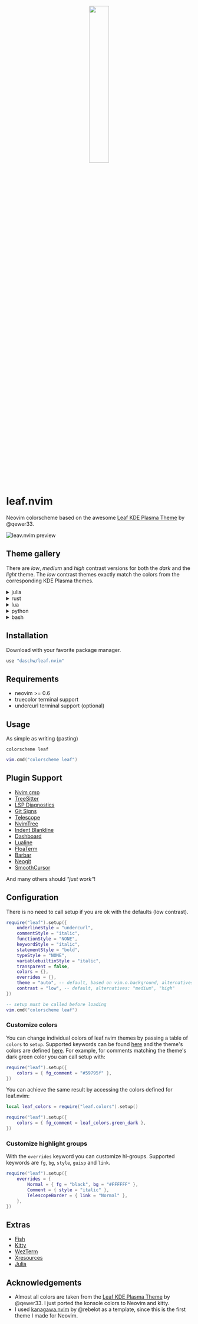 <p align="center">
    <img src="https://raw.githubusercontent.com/qewer33/leaf-kde/main/assets/logo.png" width="33%"></img>
</p>

# leaf.nvim

Neovim colorscheme based on the awesome [Leaf KDE Plasma Theme](https://github.com/qewer33/leaf-kde) by @qewer33.

![leav.nvim preview](https://user-images.githubusercontent.com/16589944/218273158-950cb2b4-a616-4678-b5e4-728899ead306.png)

## Theme gallery

There are *low*, *medium* and *high* contrast versions for both the *dark* and the *light* theme.
The *low* contrast themes exactly match the colors from the corresponding KDE Plasma themes.

<details>
<summary>julia</summary>

| contrast | dark | light |
|:---:|:---:|:---:|
| low | ![julia-dark-low](https://user-images.githubusercontent.com/16589944/218272360-bd9377e2-4ff4-4dfc-bc2f-a84dd979e558.png) | ![julia-light-low](https://user-images.githubusercontent.com/16589944/218272382-5b7fc276-9d02-4c78-b341-0b47ffbd33e7.png) |
| medium | ![julia-dark-medium](https://user-images.githubusercontent.com/16589944/218272377-93de8215-64e7-4111-a157-8b9f91f838f4.png) | ![julia-light-medium](https://user-images.githubusercontent.com/16589944/218272384-3f9536b9-9bec-44c8-a6f1-38e1cef06759.png) |
| high | ![julia-dark-high](https://user-images.githubusercontent.com/16589944/218272379-011011be-0a51-4dd9-930c-c28650022ec8.png) | ![julia-light-high](https://user-images.githubusercontent.com/16589944/218272393-9fc96302-8c08-49fc-b401-b1b99cda45e3.png) |

</details>

<details>
<summary>rust</summary>

| contrast | dark | light | 
|:---:|:---:|:---:|
| low | ![rust-dark-low](https://user-images.githubusercontent.com/16589944/218272560-79f7fa3f-a33f-4aa0-a26a-f1dae5c61919.png) | ![rust-light-low](https://user-images.githubusercontent.com/16589944/218272585-2b0a778b-93ca-4b5e-ac8d-cfa4b8743ccc.png) |
| medium | ![rust-dark-medium](https://user-images.githubusercontent.com/16589944/218272568-014dc638-923b-4c0d-af99-c155af388931.png) | ![rust-light-medium](https://user-images.githubusercontent.com/16589944/218272588-fb33f06b-a941-4109-9b2f-c92f3c7553fe.png) |
| high | ![rust-dark-high](https://user-images.githubusercontent.com/16589944/218272577-2c04e3f5-2537-4647-8cf9-5cb5c9b9a48e.png) | ![rust-light-high](https://user-images.githubusercontent.com/16589944/218272594-5b11710d-bd2b-4dcd-b753-35ca37f9cbaf.png) |

</details>

<details>
<summary>lua</summary>

| contrast | dark | light | 
|:---:|:---:|:---:|
| low | ![lua-dark-low](https://user-images.githubusercontent.com/16589944/218272400-79d6ff7e-5d47-42f7-88fd-59ca7bc4db9c.png) | ![lua-light-low](https://user-images.githubusercontent.com/16589944/218272422-3d07ad19-907c-4234-8f59-6590d20ef472.png) |
| medium | ![lua-dark-medium](https://user-images.githubusercontent.com/16589944/218272405-e1953286-a61c-4770-957a-18152b319693.png) | ![lua-light-medium](https://user-images.githubusercontent.com/16589944/218272427-d87f9246-8c15-4bd2-b387-9931c3e68bb2.png) |
| high | ![lua-dark-high](https://user-images.githubusercontent.com/16589944/218272418-6a5e5d92-73a1-42dd-872d-d20e58317ae9.png) | ![lua-light-high](https://user-images.githubusercontent.com/16589944/218272432-245d4e8c-59e4-47c5-80d4-1cd3836510ed.png) |

</details>

<details>
<summary>python</summary>

| contrast | dark | light | 
|:---:|:---:|:---:|
| low | ![python-dark-low](https://user-images.githubusercontent.com/16589944/218272446-673a7938-0e13-429b-816d-7338e542c1dc.png) | ![python-light-low](https://user-images.githubusercontent.com/16589944/218272524-6d9f08b3-0852-4334-a57c-ade17786f2c1.png) |
| medium | ![python-dark-medium](https://user-images.githubusercontent.com/16589944/218272466-372298fd-f683-4eef-a5a5-1872a25acf33.png) | ![python-light-medium](https://user-images.githubusercontent.com/16589944/218272548-5b107280-142c-4718-868b-f0ce748820ed.png) |
| high | ![python-dark-high](https://user-images.githubusercontent.com/16589944/218272486-1f12355a-64e4-4fb3-97d4-f0ee53ebc499.png) | ![python-light-high](https://user-images.githubusercontent.com/16589944/218272553-e08a56d2-936c-43ed-a556-ad89d1f93e72.png) |

</details>

<details>
<summary>bash</summary>

| contrast | dark | light | 
|:---:|:---:|:---:|
| low | ![bash-dark-low](https://user-images.githubusercontent.com/16589944/218272319-c9fee09c-e620-454f-92d0-55cda94edc5f.png) | ![bash-light-low](https://user-images.githubusercontent.com/16589944/218272326-e7745760-9cf6-4417-8960-fc5e820ad16b.png) |
| medium | ![bash-dark-medium](https://user-images.githubusercontent.com/16589944/218272321-89152712-8441-4e2a-a44e-5ed1ea271308.png) | ![bash-light-medium](https://user-images.githubusercontent.com/16589944/218272334-0803c227-d0ea-4b1d-847a-b80e1c4509af.png) |
| high | ![bash-dark-high](https://user-images.githubusercontent.com/16589944/218272324-19685496-465c-43cf-b8cd-488f3fbbc87a.png) | ![bash-light-high](https://user-images.githubusercontent.com/16589944/218272341-ef7d9fd5-ccc3-4374-99fc-fcde408f74ff.png) |

</details>

## Installation

Download with your favorite package manager.

```lua
use "daschw/leaf.nvim"
```

## Requirements

- neovim >= 0.6
- truecolor terminal support
- undercurl terminal support (optional)

## Usage

As simple as writing (pasting)

```vim
colorscheme leaf
```

```lua
vim.cmd("colorscheme leaf")
```

## Plugin Support

- [Nvim cmp](https://github.com/hrsh7th/nvim-cmp)
- [TreeSitter](https://github.com/nvim-treesitter/nvim-treesitter)
- [LSP Diagnostics](https://neovim.io/doc/user/lsp.html)
- [Git Signs](https://github.com/lewis6991/gitsigns.nvim)
- [Telescope](https://github.com/nvim-telescope/telescope.nvim)
- [NvimTree](https://github.com/kyazdani42/nvim-tree.lua)
- [Indent Blankline](https://github.com/lukas-reineke/indent-blankline.nvim)
- [Dashboard](https://github.com/glepnir/dashboard-nvim)
- [Lualine](https://github.com/nvim-lualine/lualine.nvim)
- [FloaTerm](https://github.com/voldikss/vim-floaterm)
- [Barbar](https://github.com/romgrk/barbar.nvim)
- [Neogit](https://github.com/TimUntersberger/neogit)
- [SmoothCursor](https://github.com/gen740/SmoothCursor.nvim)

And many others should _"just work"_!

## Configuration

There is no need to call setup if you are ok with the defaults (low contrast).

```lua
require("leaf").setup({
    underlineStyle = "undercurl",
    commentStyle = "italic",
    functionStyle = "NONE",
    keywordStyle = "italic",
    statementStyle = "bold",
    typeStyle = "NONE",
    variablebuiltinStyle = "italic",
    transparent = false,
    colors = {},
    overrides = {},
    theme = "auto", -- default, based on vim.o.background, alternatives: "light", "dark"
    contrast = "low", -- default, alternatives: "medium", "high"
})

-- setup must be called before loading
vim.cmd("colorscheme leaf")
```

### Customize colors

You can change individual colors of leaf.nvim themes by passing a table of `colors` to `setup`.
Supported keywords can be found [here](lua/leaf/themes.lua) and the theme's colors are defined [here](lua/leaf/colors.lua).
For example, for comments matching the theme's dark green color you can call setup with:

```lua
require("leaf").setup({
    colors = { fg_comment = "#59795f" },
})
```

You can achieve the same result by accessing the colors defined for leaf.nvim:

```lua
local leaf_colors = require("leaf.colors").setup()

require("leaf").setup({
    colors = { fg_comment = leaf_colors.green_dark },
})
```

### Customize highlight groups

With the `overrides` keyword you can customize hl-groups.
Supported keywords are `fg`, `bg`, `style`, `guisp` and `link`.

```lua
require("leaf").setup({
    overrides = {
        Normal = { fg = "black", bg = "#FFFFFF" },
        Comment = { style = "italic" },
        TelescopeBorder = { link = "Normal" },
    },
})
```

## Extras

- [Fish](extras/fish)
- [Kitty](extras/kitty)
- [WezTerm](extras/wezterm)
- [Xresources](extras/Xresources)
- [Julia](extras/julia)

## Acknowledgements

- Almost all colors are taken from the [Leaf KDE Plasma Theme](https://github.com/qewer33/leaf-kde) by @qewer33. I just ported the konsole colors to Neovim and kitty.
- I used [kanagawa.nvim](https://github.com/rebelot/kanagawa.nvim) by @rebelot as a template, since this is the first theme I made for Neovim.
